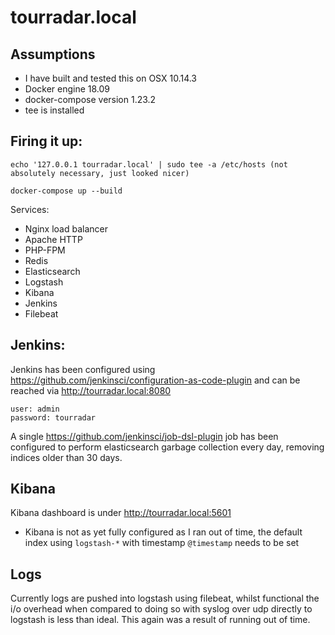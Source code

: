 # tourradar.local

## Assumptions
- I have built and tested this on OSX 10.14.3
- Docker engine 18.09 
- docker-compose version 1.23.2
- tee is installed

## Firing it up:


```
echo '127.0.0.1 tourradar.local' | sudo tee -a /etc/hosts (not absolutely necessary, just looked nicer)

docker-compose up --build
```

Services:
 - Nginx load balancer
 - Apache HTTP
 - PHP-FPM
 - Redis
 - Elasticsearch
 - Logstash
 - Kibana
 - Jenkins
 - Filebeat
 

## Jenkins:

Jenkins has been configured using https://github.com/jenkinsci/configuration-as-code-plugin and can be reached via http://tourradar.local:8080

```
user: admin
password: tourradar
```

A single https://github.com/jenkinsci/job-dsl-plugin job has been configured to perform elasticsearch garbage collection every day, removing indices older than 30 days.



## Kibana

Kibana dashboard is under http://tourradar.local:5601

- Kibana is not as yet fully configured as I ran out of time, the default index using `logstash-*` with timestamp `@timestamp` needs to be set

## Logs

Currently logs are pushed into logstash using filebeat, whilst functional the i/o overhead when compared to doing so with syslog over udp directly to logstash is less than ideal. This again was a result of running out of time.

